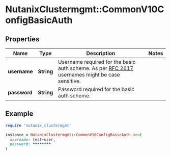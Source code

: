 # NutanixClustermgmt::CommonV10ConfigBasicAuth

## Properties

| Name | Type | Description | Notes |
| ---- | ---- | ----------- | ----- |
| **username** | **String** | Username required for the basic auth scheme. As per [RFC 2617](https://datatracker.ietf.org/doc/html/rfc2617) usernames might be case sensitive.  |  |
| **password** | **String** | Password required for the basic auth scheme.  |  |

## Example

```ruby
require 'nutanix_clustermgmt'

instance = NutanixClustermgmt::CommonV10ConfigBasicAuth.new(
  username: test-user,
  password: ********
)
```

